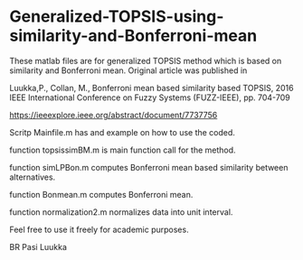 # Generalized-TOPSIS-using-similarity-and-Bonferroni-mean

These matlab files are for generalized TOPSIS method which is based on similarity and Bonferroni mean.
Original article was published in

Luukka,P., Collan, M., Bonferroni mean based similarity based TOPSIS, 
2016 IEEE International Conference on Fuzzy Systems (FUZZ-IEEE), pp. 704-709

https://ieeexplore.ieee.org/abstract/document/7737756

Scritp Mainfile.m has and example on how to use the coded.

function topsissimBM.m is main function call for the method.

function simLPBon.m computes Bonferroni mean based similarity between alternatives.

function Bonmean.m computes Bonferroni mean.

function normalization2.m normalizes data into unit interval.

Feel free to use it freely for academic purposes.

BR
Pasi Luukka
